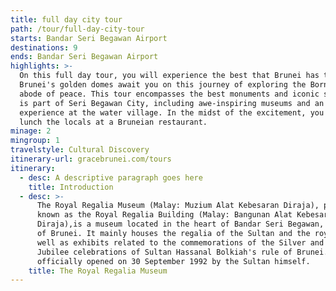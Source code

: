 ```yaml
---
title: full day city tour
path: /tour/full-day-city-tour
starts: Bandar Seri Begawan Airport
destinations: 9
ends: Bandar Seri Begawan Airport
highlights: >-
  On this full day tour, you will experience the best that Brunei has to offer.
  Brunei's golden domes await you on this journey of exploring the Borneo's
  abode of peace. This tour encompasses the best monuments and iconic sites that
  is part of Seri Begawan City, including awe-inspiring museums and an immersive
  experience at the water village. In the midst of the excitement, you will eat
  lunch the locals at a Bruneian restaurant.
minage: 2
mingroup: 1
travelstyle: Cultural Discovery
itinerary-url: gracebrunei.com/tours
itinerary:
  - desc: A descriptive paragraph goes here
    title: Introduction
  - desc: >-
      The Royal Regalia Museum (Malay: Muzium Alat Kebesaran Diraja), previously
      known as the Royal Regalia Building (Malay: Bangunan Alat Kebesaran
      Diraja),is a museum located in the heart of Bandar Seri Begawan, capital
      of Brunei. It mainly houses the regalia of the Sultan and the royalty, as
      well as exhibits related to the commemorations of the Silver and Golden
      Jubilee celebrations of Sultan Hassanal Bolkiah's rule of Brunei. It was
      officially opened on 30 September 1992 by the Sultan himself.
    title: The Royal Regalia Museum
---
```


